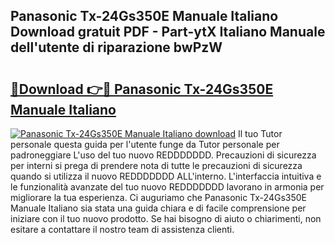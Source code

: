 ## Panasonic Tx-24Gs350E Manuale Italiano Download gratuit PDF - Part-ytX Italiano Manuale dell'utente di riparazione bwPzW

# <h2><a href="http://dfazem.blite.top/?on=Panasonic+Tx-24Gs350E+Manuale+Italiano">🔗Download 👉🔴 Panasonic Tx-24Gs350E Manuale Italiano</a></h2>

[![Panasonic Tx-24Gs350E Manuale Italiano download](https://i.imgur.com/lujVjoI.png)](http://dfazem.blite.top/?on=Panasonic+Tx-24Gs350E+Manuale+Italiano)
Il tuo Tutor personale questa guida per l'utente funge da Tutor personale per padroneggiare L'uso del tuo nuovo REDDDDDDD. Precauzioni di sicurezza per interni si prega di prendere nota di tutte le precauzioni di sicurezza quando si utilizza il nuovo REDDDDDDD ALL'interno. L'interfaccia intuitiva e le funzionalità avanzate del tuo nuovo REDDDDDDD lavorano in armonia per migliorare la tua esperienza. Ci auguriamo che Panasonic Tx-24Gs350E Manuale Italiano sia stata una guida chiara e di facile comprensione per iniziare con il tuo nuovo prodotto. Se hai bisogno di aiuto o chiarimenti, non esitare a contattare il nostro team di assistenza clienti.
